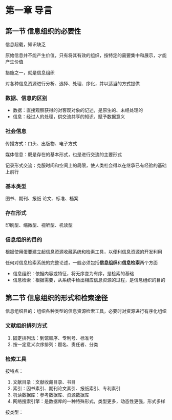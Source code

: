 # 第一章 导言

## 第一节 信息组织的必要性

信息超载，知识缺乏

原始信息并不能产生价值，只有将其有效的组织，按特定的需要集中和展示，才能产生价值

措施之一，就是信息组织

对各种信息资源进行分析、选择、处理、序化，并以适当的方式提供

### 数据、信息的区别

- 数据：直接观察获得的对客观对象的记述，是原生的、未经处理的
- 信息：经过人的处理，供交流共享的知识，赋予数据意义

### 社会信息

传播方式：口头、出版物、电子方式

媒体信息：既是存在的基本形式，也是进行交流的主要形式

记录形式交流：克服时间和空间上的局限，使人类社会得以在继承已有经验的基础上前行

### 基本类型

图书、期刊、报纸 论文、标准、档案

### 存在形式

印刷型、缩微型、视听型、机读型

### 信息组织的目的

根据使用蛋要建立起信息资源收藏系统和检素工具，以便利信息资源的开发利用

任何对信息检索系统的完整论述，一般必须包括**信息组织**和**信息检索**两个方面

- 信息组织：依据内容或特征，将无序变为有序，是检索的基础
- 信息检索：根据需要，从系统中检出相应信息资源的过程，是信息组织的目的

## 第二节 信息组织的形式和检索途径

信息组织目的：组织各种类型的信息资源检索工具，必要时对资源进行有序化组织

### 文献组织排列方式

1. 固定排列法：到馆顺序、专利号、标准号
2. 按一定意义次序排列：题名、责任者、分类

### 检索工具

按特点：

1. 文献目录：文献收藏目录、书目
2. 索引：因书素引、期刊论文素引、报纸索引、专利素引
3. 机读数据库：参考数据库、资源数据库
4. 网络搜索引擎：是数据库的一种特殊形式，类型更多，动态性更强，形式多样

按类型：




